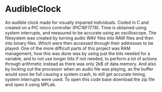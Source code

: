 # AudibleClock
An audible clock made for visually impaired individuals. Coded in C and created on a PIC micro controller (PIC16F1778). Time is obtained using system interrupts, and measured to be accurate using an oscilloscope. The filesystem was created by turning audio WAV files into RAW files and then into binary files. Which were then accessed through their addresses to be played. One of the more difficult parts of this project was RAM management, how this was done was by using just the bits needed for a variable, and to not use longer bits if not needed, to perform a lot of actions through arithmetic instead as there was only 2kB of data memory. And also by locking out the processor when an audio file was playing, as the buffer would soon be full causing a system crash, to still get accurate timing, system interrupts were used. To open this code base download the zip file and open it using MPLab.
